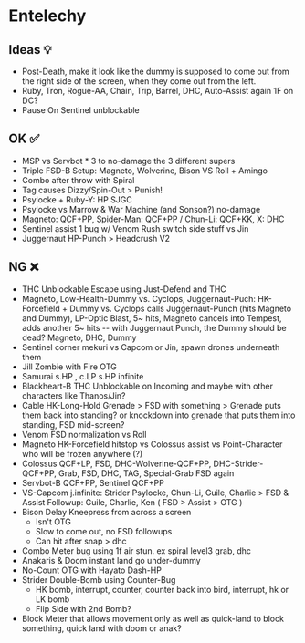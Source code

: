 # Entelechy

## Ideas 💡

* Post-Death, make it look like the dummy is supposed to come out from the right side of the screen, when they come out from the left.
* Ruby, Tron, Rogue-AA, Chain, Trip, Barrel, DHC, Auto-Assist again 1F on DC?
* Pause On Sentinel unblockable
  
## OK ✅

* MSP vs Servbot * 3 to no-damage the 3 different supers
* Triple FSD-B Setup: Magneto, Wolverine, Bison VS Roll + Amingo
* Combo after throw with Spiral
* Tag causes Dizzy/Spin-Out > Punish!
* Psylocke + Ruby-Y: HP SJGC
* Psylocke vs Marrow & War Machine (and Sonson?) no-damage
* Magneto: QCF+PP, Spider-Man: QCF+PP / Chun-Li: QCF+KK, X: DHC
* Sentinel assist 1  bug w/ Venom Rush switch side stuff vs Jin
* Juggernaut HP-Punch > Headcrush V2
  
## NG ❌

* THC Unblockable Escape using Just-Defend and THC
* Magneto, Low-Health-Dummy vs. Cyclops, Juggernaut-Puch: HK-Forcefield + Dummy vs. Cyclops calls Juggernaut-Punch (hits Magneto and Dummy), LP-Optic Blast, 5~ hits, Magneto cancels into Tempest, adds another 5~ hits -- with Juggernaut Punch, the Dummy should be dead? Magneto, DHC, Dummy
* Sentinel corner mekuri vs Capcom or Jin, spawn drones underneath them
* Jill Zombie with Fire OTG
* Samurai s.HP , c.LP s.HP infinite
* Blackheart-B THC Unblockable on Incoming and maybe with other characters like Thanos/Jin?
* Cable HK-Long-Hold Grenade > FSD with something > Grenade puts them back into standing? or knockdown into grenade that puts them into standing, FSD mid-screen?
* Venom FSD normalization vs Roll
* Magneto HK-Forcefield hitstop vs Colossus assist vs Point-Character who will be frozen anywhere (?)
* Colossus QCF+LP, FSD, DHC-Wolverine-QCF+PP, DHC-Strider-QCF+PP, Grab, FSD, DHC, TAG, Special-Grab FSD again
* Servbot-B QCF+PP, Sentinel QCF+PP
* VS-Capcom j.infinite: Strider Psylocke, Chun-Li, Guile, Charlie  > FSD & Assist Followup: Guile, Charlie, Ken ( FSD > Assist > OTG )
* Bison Delay Kneepress from across a screen
  * Isn't OTG
  * Slow to come out, no FSD followups
  * Can hit after snap > dhc
* Combo Meter bug using 1f air stun. ex spiral level3 grab, dhc
* Anakaris & Doom instant land go under-dummy
* No-Count OTG with Hayato Dash-HP
* Strider Double-Bomb using Counter-Bug
  * HK bomb, interrupt, counter, counter back into bird, interrupt, hk or LK bomb
  * Flip Side with 2nd Bomb?
* Block Meter that allows movement only as well as quick-land to block something, quick land with doom or anak?
